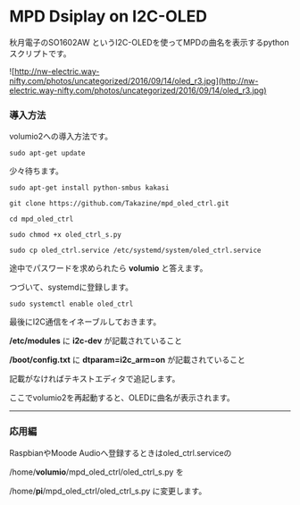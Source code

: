 # MPD Dsiplay on I2C-OLED

秋月電子のSO1602AW というI2C-OLEDを使ってMPDの曲名を表示するpythonスクリプトです。

![http://nw-electric.way-nifty.com/photos/uncategorized/2016/09/14/oled_r3.jpg](http://nw-electric.way-nifty.com/photos/uncategorized/2016/09/14/oled_r3.jpg)



### 導入方法

volumio2への導入方法です。

```
sudo apt-get update
```

少々待ちます。　

```
sudo apt-get install python-smbus kakasi

git clone https://github.com/Takazine/mpd_oled_ctrl.git

cd mpd_oled_ctrl

sudo chmod +x oled_ctrl_s.py

sudo cp oled_ctrl.service /etc/systemd/system/oled_ctrl.service
```

途中でパスワードを求められたら **volumio** と答えます。

 

つづいて、systemdに登録します。

```
sudo systemctl enable oled_ctrl
```

 

最後にI2C通信をイネーブルしておきます。

**/etc/modules**   に  **i2c-dev** が記載されていること

**/boot/config.txt**   に **dtparam=i2c_arm=on**  が記載されていること

記載がなければテキストエディタで追記します。

ここでvolumio2を再起動すると、OLEDに曲名が表示されます。



------

### 応用編

RaspbianやMoode Audioへ登録するときはoled_ctrl.serviceの

/home/**volumio**/mpd_oled_ctrl/oled_ctrl_s.py    を

/home/**pi**/mpd_oled_ctrl/oled_ctrl_s.py         に変更します。

